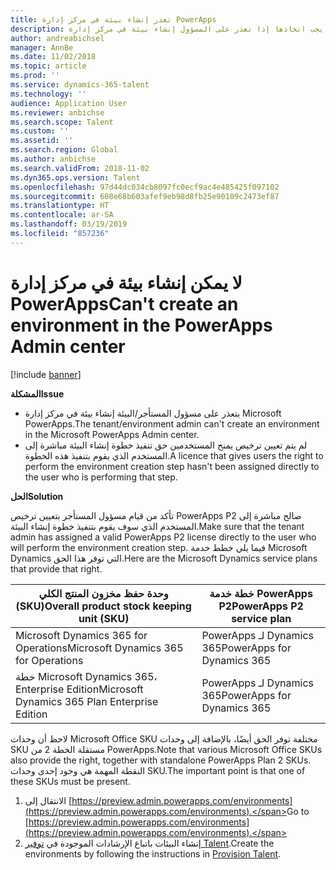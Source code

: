 ```yaml
---
title: تعذر إنشاء بيئة في مركز إدارة PowerApps
description: يشرح هذا الموضوع الخطوات التي يجب اتخاذها إذا تعذر على المسؤول إنشاء بيئة في مركز إدارة Microsoft PowerApps.
author: andreabichsel
manager: AnnBe
ms.date: 11/02/2018
ms.topic: article
ms.prod: ''
ms.service: dynamics-365-talent
ms.technology: ''
audience: Application User
ms.reviewer: anbichse
ms.search.scope: Talent
ms.custom: ''
ms.assetid: ''
ms.search.region: Global
ms.author: anbichse
ms.search.validFrom: 2018-11-02
ms.dyn365.ops.version: Talent
ms.openlocfilehash: 97d44dc034cb8097fc0ecf9ac4e485425f097102
ms.sourcegitcommit: 608e68b603afef9eb98d8fb25e90109c2473ef87
ms.translationtype: HT
ms.contentlocale: ar-SA
ms.lasthandoff: 03/19/2019
ms.locfileid: "857236"
---
```

# <a name="cant-create-an-environment-in-the-powerapps-admin-center"></a><span data-ttu-id="dea48-103">لا يمكن إنشاء بيئة في مركز إدارة PowerApps</span><span class="sxs-lookup"><span data-stu-id="dea48-103">Can't create an environment in the PowerApps Admin center</span></span>

[!include [banner](includes/banner.md)]

<span data-ttu-id="dea48-104">**المشكلة**</span><span class="sxs-lookup"><span data-stu-id="dea48-104">**Issue**</span></span>

- <span data-ttu-id="dea48-105">يتعذر على مسؤول المستأجر/البيئة إنشاء بيئة في مركز إدارة Microsoft PowerApps.</span><span class="sxs-lookup"><span data-stu-id="dea48-105">The tenant/environment admin can't create an environment in the Microsoft PowerApps Admin center.</span></span>
- <span data-ttu-id="dea48-106">لم يتم تعيين ترخيص يمنح المستخدمين حق تنفيذ خطوة إنشاء البيئة مباشرة إلى المستخدم الذي يقوم بتنفيذ هذه الخطوة.</span><span class="sxs-lookup"><span data-stu-id="dea48-106">A licence that gives users the right to perform the environment creation step hasn't been assigned directly to the user who is performing that step.</span></span>

<span data-ttu-id="dea48-107">**الحل**</span><span class="sxs-lookup"><span data-stu-id="dea48-107">**Solution**</span></span>

<span data-ttu-id="dea48-108">تأكد من قيام مسؤول المستأجر بتعيين ترخيص PowerApps P2 صالح مباشرة إلى المستخدم الذي سوف يقوم بتنفيذ خطوة إنشاء البيئة.</span><span class="sxs-lookup"><span data-stu-id="dea48-108">Make sure that the tenant admin has assigned a valid PowerApps P2 license directly to the user who will perform the environment creation step.</span></span> <span data-ttu-id="dea48-109">فيما يلي خطط خدمة Microsoft Dynamics التي توفر هذا الحق.</span><span class="sxs-lookup"><span data-stu-id="dea48-109">Here are the Microsoft Dynamics service plans that provide that right.</span></span>

| <span data-ttu-id="dea48-110">وحدة حفظ مخزون المنتج الكلي (SKU)</span><span class="sxs-lookup"><span data-stu-id="dea48-110">Overall product stock keeping unit (SKU)</span></span>       | <span data-ttu-id="dea48-111">خطة خدمة PowerApps P2</span><span class="sxs-lookup"><span data-stu-id="dea48-111">PowerApps P2 service plan</span></span>  |
|------------------------------------------------|----------------------------|
| <span data-ttu-id="dea48-112">Microsoft Dynamics 365 for Operations</span><span class="sxs-lookup"><span data-stu-id="dea48-112">Microsoft Dynamics 365 for Operations</span></span>          | <span data-ttu-id="dea48-113">PowerApps لـ Dynamics 365</span><span class="sxs-lookup"><span data-stu-id="dea48-113">PowerApps for Dynamics 365</span></span> |
| <span data-ttu-id="dea48-114">خطة Microsoft Dynamics 365، Enterprise Edition</span><span class="sxs-lookup"><span data-stu-id="dea48-114">Microsoft Dynamics 365 Plan Enterprise Edition</span></span> | <span data-ttu-id="dea48-115">PowerApps لـ Dynamics 365</span><span class="sxs-lookup"><span data-stu-id="dea48-115">PowerApps for Dynamics 365</span></span> |

<span data-ttu-id="dea48-116">لاحظ أن وحدات Microsoft Office SKU مختلفة توفر الحق أيضًا، بالإضافة إلى وحدات SKU مستقلة الخطة 2 من PowerApps.</span><span class="sxs-lookup"><span data-stu-id="dea48-116">Note that various Microsoft Office SKUs also provide the right, together with standalone PowerApps Plan 2 SKUs.</span></span> <span data-ttu-id="dea48-117">النقطة المهمة هي وجود إحدى وحدات SKU.</span><span class="sxs-lookup"><span data-stu-id="dea48-117">The important point is that one of these SKUs must be present.</span></span>

1. <span data-ttu-id="dea48-118">الانتقال إلى [https://preview.admin.powerapps.com/environments](https://preview.admin.powerapps.com/environments).</span><span class="sxs-lookup"><span data-stu-id="dea48-118">Go to [https://preview.admin.powerapps.com/environments](https://preview.admin.powerapps.com/environments).</span></span>
2. <span data-ttu-id="dea48-119">إنشاء البيئات باتباع الإرشادات الموجودة في [توفير Talent](https://docs.microsoft.com/en-us/dynamics365/unified-operations/talent/provisioning-talent).</span><span class="sxs-lookup"><span data-stu-id="dea48-119">Create the environments by following the instructions in [Provision Talent](https://docs.microsoft.com/en-us/dynamics365/unified-operations/talent/provisioning-talent).</span></span>
